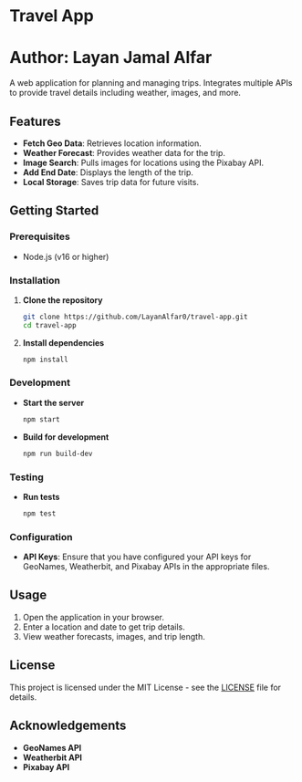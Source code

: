 # Travel App
# Author: Layan Jamal Alfar

A web application for planning and managing trips. Integrates multiple APIs to provide travel details including weather, images, and more.

## Features

- **Fetch Geo Data**: Retrieves location information.
- **Weather Forecast**: Provides weather data for the trip.
- **Image Search**: Pulls images for locations using the Pixabay API.
- **Add End Date**: Displays the length of the trip.
- **Local Storage**: Saves trip data for future visits.

## Getting Started

### Prerequisites

- Node.js (v16 or higher)

### Installation

1. **Clone the repository**

    ```bash
    git clone https://github.com/LayanAlfar0/travel-app.git
    cd travel-app
    ```

2. **Install dependencies**

    ```bash
    npm install
    ```

### Development

- **Start the server**

    ```bash
    npm start
    ```

- **Build for development**

    ```bash
    npm run build-dev
    ```

### Testing

- **Run tests**

    ```bash
    npm test
    ```

### Configuration

- **API Keys**: Ensure that you have configured your API keys for GeoNames, Weatherbit, and Pixabay APIs in the appropriate files.

## Usage

1. Open the application in your browser.
2. Enter a location and date to get trip details.
3. View weather forecasts, images, and trip length.

## License

This project is licensed under the MIT License - see the [LICENSE](LICENSE) file for details.

## Acknowledgements

- **GeoNames API**
- **Weatherbit API**
- **Pixabay API**
